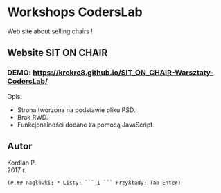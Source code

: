 # Workshops CodersLab 
Web site about selling chairs !

## Website SIT ON CHAIR
### DEMO: https://krckrc8.github.io/SIT_ON_CHAIR-Warsztaty-CodersLab/


Opis:
* Strona tworzona na podstawie pliku PSD.
* Brak RWD.
* Funkcjonalności dodane za pomocą JavaScript.

## Autor
Kordian P.   
2017 r. 
```
(#,## nagłówki; * Listy; ``` i ``` Przykłady; Tab Enter)
```
